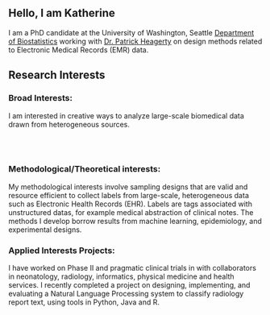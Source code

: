 ## Hello, I am Katherine

I am a PhD candidate at the University of Washington, Seattle [Department of Biostatistics](https://www.biostat.washington.edu/) working with [Dr. Patrick Heagerty](http://faculty.washington.edu/heagerty/) on design methods related to Electronic Medical Records (EMR) data.

## Research Interests

### Broad Interests:
I am interested in creative ways to analyze large-scale biomedical data drawn from heterogeneous sources.</p></br></br>

### Methodological/Theoretical interests:
My methodological interests involve sampling designs that are valid and resource efficient to collect labels from large-scale, heterogeneous data such as Electronic Health Records (EHR). Labels are tags associated with unstructured datas, for example medical abstraction of clinical notes. The methods I develop borrow results from machine learning, epidemiology, and experimental designs.

### Applied Interests Projects:
I have worked on Phase II and pragmatic clinical trials in with collaborators in neonatology, radiology, informatics, physical medicine and health services. I recently completed a project on designing, implementing, and evaluating a Natural Language Processing system to classify radiology report text, using tools in Python, Java and R.

